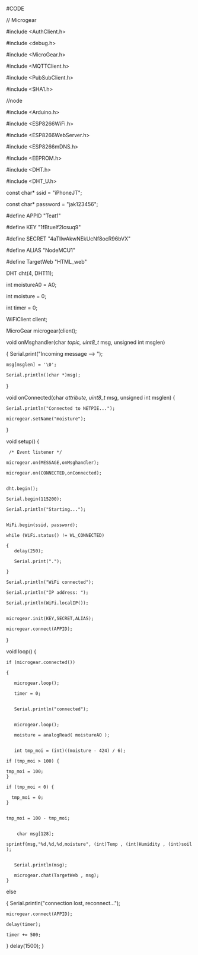 #CODE

// Microgear 

#include <AuthClient.h>

#include <debug.h>

#include <MicroGear.h>

#include <MQTTClient.h>

#include <PubSubClient.h>

#include <SHA1.h>


//node

#include <Arduino.h>

#include <ESP8266WiFi.h>

#include <ESP8266WebServer.h>

#include <ESP8266mDNS.h>

#include <EEPROM.h>


#include <DHT.h>

#include <DHT_U.h>


const char* ssid     = "iPhoneJT";

const char* password = "jak123456";


#define APPID   "Teat1"

#define KEY     "1fBtuelf2lcsuq9"

#define SECRET  "4aTlIwAkwNEkUcNf8ocR96bVX"


#define ALIAS   "NodeMCU1"

#define TargetWeb "HTML_web"


DHT dht(4, DHT11);

int moistureA0 = A0;


int moisture = 0;

int timer = 0;


WiFiClient client;

MicroGear microgear(client);


void onMsghandler(char *topic, uint8_t* msg, unsigned int msglen) 

{
    Serial.print("Incoming message --> ");
    
    msg[msglen] = '\0';
    
    Serial.println((char *)msg);
    
}


void onConnected(char *attribute, uint8_t* msg, unsigned int msglen) 
{

    Serial.println("Connected to NETPIE...");
    
    microgear.setName("moisture");
    
}

void setup() 
{

     /* Event listener */
     
    microgear.on(MESSAGE,onMsghandler);
    
    microgear.on(CONNECTED,onConnected);


    dht.begin();
    
    Serial.begin(115200);
    
    Serial.println("Starting...");


    WiFi.begin(ssid, password);
    
    while (WiFi.status() != WL_CONNECTED)
    
    {
       delay(250);
       
       Serial.print(".");
       
    }

    Serial.println("WiFi connected"); 
    
    Serial.println("IP address: ");
    
    Serial.println(WiFi.localIP());
    

    microgear.init(KEY,SECRET,ALIAS);
    
    microgear.connect(APPID);
}


void loop() 
{
  
  
    if (microgear.connected())
    
    {
    
       microgear.loop();
       
       timer = 0;


       Serial.println("connected");


       microgear.loop();
       
       moisture = analogRead( moistureAO );


       int tmp_moi = (int)((moisture - 424) / 6);
    
    if (tmp_moi > 100) {
    
    tmp_moi = 100;
    }

    if (tmp_moi < 0) {
      
      tmp_moi = 0;
    }

    
    tmp_moi = 100 - tmp_moi;
  
  
        char msg[128];
        
    sprintf(msg,"%d,%d,%d,moisture", (int)Temp , (int)Humidity , (int)soil );
       
       
       Serial.println(msg);    

       microgear.chat(TargetWeb , msg);
    }
    
   else 
   
   {
    Serial.println("connection lost, reconnect...");
    
    microgear.connect(APPID);
    
    delay(timer);
    
    timer += 500;
   }
    delay(1500);
}

